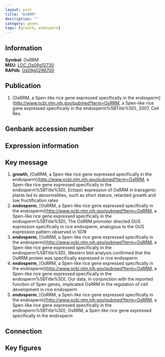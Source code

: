 ```yaml
---
layout: post
title: "OsRRM"
description: ""
category: genes
tags: [growth, endosperm]
---
```


## Information
__Symbol__: OsRRM  
__MSU__: [LOC_Os09g12730](http://rice.plantbiology.msu.edu/cgi-bin/ORF_infopage.cgi?orf=LOC_Os09g12730)  
__RAPdb__: [Os09g0298700](http://rapdb.dna.affrc.go.jp/viewer/gbrowse_details/irgsp1?name=Os09g0298700)  

## Publication
1. [OsRRM, a Spen-like rice gene expressed specifically in the endosperm](http://www.ncbi.nlm.nih.gov/pubmed?term=OsRRM, a Spen-like rice gene expressed specifically in the endosperm%5BTitle%5D), 2007, Cell Res.

## Genbank accession number

## Expression information

## Key message
1. __growth__, [OsRRM, a Spen-like rice gene expressed specifically in the endosperm](http://www.ncbi.nlm.nih.gov/pubmed?term=OsRRM, a Spen-like rice gene expressed specifically in the endosperm%5BTitle%5D),  Ectopic expression of OsRRM in transgenic plants led to abnormalities, such as short stature, retarded growth and low fructification rates
2. __endosperm__, [OsRRM, a Spen-like rice gene expressed specifically in the endosperm](http://www.ncbi.nlm.nih.gov/pubmed?term=OsRRM, a Spen-like rice gene expressed specifically in the endosperm%5BTitle%5D),  The OsRRM promoter directed GUS expression specifically in rice endosperm, analogous to the GUS expression pattern observed in 107#
3. __endosperm__, [OsRRM, a Spen-like rice gene expressed specifically in the endosperm](http://www.ncbi.nlm.nih.gov/pubmed?term=OsRRM, a Spen-like rice gene expressed specifically in the endosperm%5BTitle%5D),  Western blot analysis confirmed that the OsRRM protein was specifically expressed in rice endosperm
4. __endosperm__, [OsRRM, a Spen-like rice gene expressed specifically in the endosperm](http://www.ncbi.nlm.nih.gov/pubmed?term=OsRRM, a Spen-like rice gene expressed specifically in the endosperm%5BTitle%5D),  Our data, in conjunction with the reported function of Spen genes, implicated OsRRM in the regulation of cell development in rice endosperm
5. __endosperm__, [OsRRM, a Spen-like rice gene expressed specifically in the endosperm](http://www.ncbi.nlm.nih.gov/pubmed?term=OsRRM, a Spen-like rice gene expressed specifically in the endosperm%5BTitle%5D), OsRRM, a Spen-like rice gene expressed specifically in the endosperm

## Connection

## Key figures


